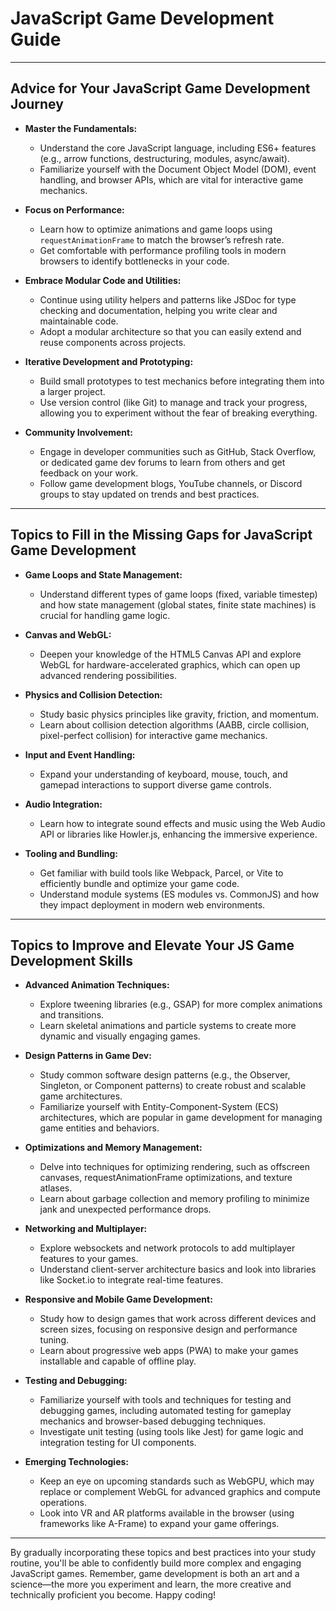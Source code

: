 # JavaScript Game Development Guide

---

## Advice for Your JavaScript Game Development Journey

- **Master the Fundamentals:**  
  - Understand the core JavaScript language, including ES6+ features (e.g., arrow functions, destructuring, modules, async/await).
  - Familiarize yourself with the Document Object Model (DOM), event handling, and browser APIs, which are vital for interactive game mechanics.

- **Focus on Performance:**  
  - Learn how to optimize animations and game loops using `requestAnimationFrame` to match the browser’s refresh rate.
  - Get comfortable with performance profiling tools in modern browsers to identify bottlenecks in your code.

- **Embrace Modular Code and Utilities:**  
  - Continue using utility helpers and patterns like JSDoc for type checking and documentation, helping you write clear and maintainable code.
  - Adopt a modular architecture so that you can easily extend and reuse components across projects.

- **Iterative Development and Prototyping:**  
  - Build small prototypes to test mechanics before integrating them into a larger project.
  - Use version control (like Git) to manage and track your progress, allowing you to experiment without the fear of breaking everything.

- **Community Involvement:**  
  - Engage in developer communities such as GitHub, Stack Overflow, or dedicated game dev forums to learn from others and get feedback on your work.
  - Follow game development blogs, YouTube channels, or Discord groups to stay updated on trends and best practices.

---

## Topics to Fill in the Missing Gaps for JavaScript Game Development

- **Game Loops and State Management:**  
  - Understand different types of game loops (fixed, variable timestep) and how state management (global states, finite state machines) is crucial for handling game logic.
  
- **Canvas and WebGL:**  
  - Deepen your knowledge of the HTML5 Canvas API and explore WebGL for hardware-accelerated graphics, which can open up advanced rendering possibilities.
  
- **Physics and Collision Detection:**  
  - Study basic physics principles like gravity, friction, and momentum.
  - Learn about collision detection algorithms (AABB, circle collision, pixel-perfect collision) for interactive game mechanics.
  
- **Input and Event Handling:**  
  - Expand your understanding of keyboard, mouse, touch, and gamepad interactions to support diverse game controls.
  
- **Audio Integration:**  
  - Learn how to integrate sound effects and music using the Web Audio API or libraries like Howler.js, enhancing the immersive experience.

- **Tooling and Bundling:**  
  - Get familiar with build tools like Webpack, Parcel, or Vite to efficiently bundle and optimize your game code.
  - Understand module systems (ES modules vs. CommonJS) and how they impact deployment in modern web environments.

---

## Topics to Improve and Elevate Your JS Game Development Skills

- **Advanced Animation Techniques:**  
  - Explore tweening libraries (e.g., GSAP) for more complex animations and transitions.
  - Learn skeletal animations and particle systems to create more dynamic and visually engaging games.

- **Design Patterns in Game Dev:**  
  - Study common software design patterns (e.g., the Observer, Singleton, or Component patterns) to create robust and scalable game architectures.
  - Familiarize yourself with Entity-Component-System (ECS) architectures, which are popular in game development for managing game entities and behaviors.

- **Optimizations and Memory Management:**  
  - Delve into techniques for optimizing rendering, such as offscreen canvases, requestAnimationFrame optimizations, and texture atlases.
  - Learn about garbage collection and memory profiling to minimize jank and unexpected performance drops.

- **Networking and Multiplayer:**  
  - Explore websockets and network protocols to add multiplayer features to your games.
  - Understand client-server architecture basics and look into libraries like Socket.io to integrate real-time features.

- **Responsive and Mobile Game Development:**  
  - Study how to design games that work across different devices and screen sizes, focusing on responsive design and performance tuning.
  - Learn about progressive web apps (PWA) to make your games installable and capable of offline play.

- **Testing and Debugging:**  
  - Familiarize yourself with tools and techniques for testing and debugging games, including automated testing for gameplay mechanics and browser-based debugging techniques.
  - Investigate unit testing (using tools like Jest) for game logic and integration testing for UI components.

- **Emerging Technologies:**  
  - Keep an eye on upcoming standards such as WebGPU, which may replace or complement WebGL for advanced graphics and compute operations.
  - Look into VR and AR platforms available in the browser (using frameworks like A-Frame) to expand your game offerings.

---

By gradually incorporating these topics and best practices into your study routine, you'll be able to confidently build more complex and engaging JavaScript games. Remember, game development is both an art and a science—the more you experiment and learn, the more creative and technically proficient you become. Happy coding!
